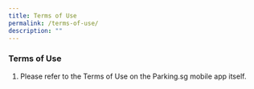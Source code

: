 ```yaml
---
title: Terms of Use
permalink: /terms-of-use/
description: ""
---
```

### **Terms of Use**

1. Please refer to the Terms of Use on the Parking.sg mobile app itself.